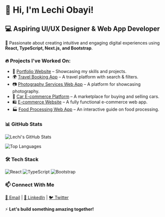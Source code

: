 # 👋 Hi, I'm Lechi Obayi!  

## 💻 Aspiring UI/UX Designer & Web App Developer  

🚀 Passionate about creating intuitive and engaging digital experiences using **React, TypeScript, Next.js, and Bootstrap**.  

### 🔥 Projects I've Worked On:  
- 🎨 [Portfolio Website](https://github.com/lechiobayi/portfolio-project) – Showcasing my skills and projects.  
- 🌍 [Travel Booking App](https://github.com/lechiobayi/travel-guide) – A travel platform with search & filters.  
- 📷 [Photography Services Web App](https://github.com/lechiobayi/photography-project) – A platform for showcasing photography.  
- 🚗 [Car E-commerce Platform](https://github.com/lechiobayi/Cars-Ecommerce) – A marketplace for buying and selling cars.  
- 🛍️ [E-commerce Website](https://github.com/lechiobayi/ecommerce-website) – A fully functional e-commerce web app.  
- 🏭 [Food Processing Web App](https://github.com/lechiobayi/Processingfoods) – An interactive guide on food processing.  

### 📊 GitHub Stats  
![Lechi's GitHub Stats](https://github-readme-stats.vercel.app/api?username=Lech12&show_icons=true&theme=radical)

![Top Languages](https://github-readme-stats.vercel.app/api/top-langs/?username=Lechi12E&layout=compact&theme=radical)

  

### 🛠️ Tech Stack  
![React](https://img.shields.io/badge/React-20232A?style=for-the-badge&logo=react&logoColor=61DAFB)
![TypeScript](https://img.shields.io/badge/TypeScript-007ACC?style=for-the-badge&logo=typescript&logoColor=white)
![Bootstrap](https://img.shields.io/badge/Bootstrap-563D7C?style=for-the-badge&logo=bootstrap&logoColor=white)  

### 📫 Connect With Me  
[📧 Email](mailto:lechiobayi@gmail.com) | [💼 LinkedIn](https://www.linkedin.com/in/lechi-obayi-664a60335/) | [🐦 Twitter](https://x.com/Sl_eeem)  

⚡ **Let's build something amazing together!**  
